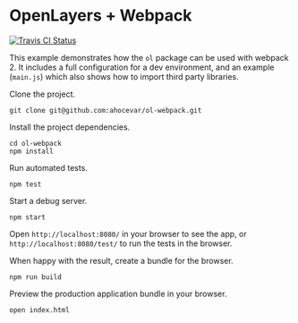 # OpenLayers + Webpack

[![Travis CI Status](https://travis-ci.org/ahocevar/ol-webpack.svg)](http://travis-ci.org/#!/ahocevar/ol-webpack)

This example demonstrates how the `ol` package can be used with webpack 2. It includes a full configuration for a dev environment, and an example (`main.js`) which also shows how to import third party libraries.

Clone the project.

    git clone git@github.com:ahocevar/ol-webpack.git

Install the project dependencies.

    cd ol-webpack
    npm install

Run automated tests.

    npm test

Start a debug server.

    npm start

Open `http://localhost:8080/` in your browser to see the app, or `http://localhost:8080/test/` to run the tests in the browser.

When happy with the result, create a bundle for the browser.

    npm run build

Preview the production application bundle in your browser.

    open index.html
